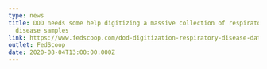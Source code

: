 ```yaml
---
type: news
title: DOD needs some help digitizing a massive collection of respiratory
  disease samples
link: https://www.fedscoop.com/dod-digitization-respiratory-disease-database/
outlet: FedScoop
date: 2020-08-04T13:00:00.000Z
---
```

